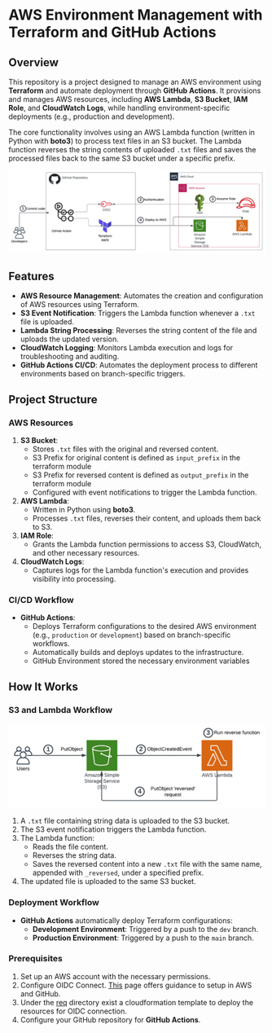 # AWS Environment Management with Terraform and GitHub Actions

## Overview

This repository is a project designed to manage an AWS environment using **Terraform** and automate deployment through **GitHub Actions**. It provisions and manages AWS resources, including **AWS Lambda**, **S3 Bucket**, **IAM Role**, and **CloudWatch Logs**, while handling environment-specific deployments (e.g., production and development).

The core functionality involves using an AWS Lambda function (written in Python with **boto3**) to process text files in an S3 bucket. The Lambda function reverses the string contents of uploaded `.txt` files and saves the processed files back to the same S3 bucket under a specific prefix.

![github oidc](img/github_action-OIDC.png)

## Features

- **AWS Resource Management**: Automates the creation and configuration of AWS resources using Terraform.
- **S3 Event Notification**: Triggers the Lambda function whenever a `.txt` file is uploaded.
- **Lambda String Processing**: Reverses the string content of the file and uploads the updated version.
- **CloudWatch Logging**: Monitors Lambda execution and logs for troubleshooting and auditing.
- **GitHub Actions CI/CD**: Automates the deployment process to different environments based on branch-specific triggers.

## Project Structure

### AWS Resources

1. **S3 Bucket**:
   - Stores `.txt` files with the original and reversed content.
   - S3 Prefix for original content is defined as `input_prefix` in the terraform module
   - S3 Prefix for reversed content is defined as `output_prefix` in the terraform module
   - Configured with event notifications to trigger the Lambda function.
2. **AWS Lambda**:
   - Written in Python using **boto3**.
   - Processes `.txt` files, reverses their content, and uploads them back to S3.
3. **IAM Role**:
   - Grants the Lambda function permissions to access S3, CloudWatch, and other necessary resources.
4. **CloudWatch Logs**:
   - Captures logs for the Lambda function's execution and provides visibility into processing.

### CI/CD Workflow

- **GitHub Actions**:
  - Deploys Terraform configurations to the desired AWS environment (e.g., `production` or `development`) based on branch-specific workflows.
  - Automatically builds and deploys updates to the infrastructure.
  - GitHub Environment stored the necessary environment variables

## How It Works

### S3 and Lambda Workflow

![s3 lambda](img/s3_lambda.png)

1. A `.txt` file containing string data is uploaded to the S3 bucket.
2. The S3 event notification triggers the Lambda function.
3. The Lambda function:
   - Reads the file content.
   - Reverses the string data.
   - Saves the reversed content into a new `.txt` file with the same name, appended with `_reversed`, under a specified prefix.
4. The updated file is uploaded to the same S3 bucket.

### Deployment Workflow

- **GitHub Actions** automatically deploy Terraform configurations:
  - **Development Environment**: Triggered by a push to the `dev` branch.
  - **Production Environment**: Triggered by a push to the `main` branch.

### Prerequisites

1. Set up an AWS account with the necessary permissions.
2. Configure OIDC Connect. [This](https://docs.github.com/en/actions/security-for-github-actions/security-hardening-your-deployments/configuring-openid-connect-in-amazon-web-services) page offers guidance to setup in AWS and GitHub.
3. Under the [req](req/oidc.yaml) directory exist a cloudformation template to deploy the resources for OIDC connection.
4. Configure your GitHub repository for **GitHub Actions**.
